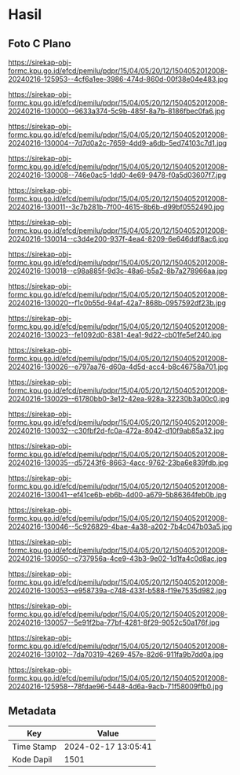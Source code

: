 # Hasil

## Foto C Plano

https://sirekap-obj-formc.kpu.go.id/efcd/pemilu/pdpr/15/04/05/20/12/1504052012008-20240216-125953--4cf6a1ee-3986-474d-860d-00f38e04e483.jpg

https://sirekap-obj-formc.kpu.go.id/efcd/pemilu/pdpr/15/04/05/20/12/1504052012008-20240216-130000--9633a374-5c9b-485f-8a7b-8186fbec0fa6.jpg

https://sirekap-obj-formc.kpu.go.id/efcd/pemilu/pdpr/15/04/05/20/12/1504052012008-20240216-130004--7d7d0a2c-7659-4dd9-a6db-5ed74103c7d1.jpg

https://sirekap-obj-formc.kpu.go.id/efcd/pemilu/pdpr/15/04/05/20/12/1504052012008-20240216-130008--746e0ac5-1dd0-4e69-9478-f0a5d03607f7.jpg

https://sirekap-obj-formc.kpu.go.id/efcd/pemilu/pdpr/15/04/05/20/12/1504052012008-20240216-130011--3c7b281b-7f00-4615-8b6b-d99bf0552490.jpg

https://sirekap-obj-formc.kpu.go.id/efcd/pemilu/pdpr/15/04/05/20/12/1504052012008-20240216-130014--c3d4e200-937f-4ea4-8209-6e646ddf8ac6.jpg

https://sirekap-obj-formc.kpu.go.id/efcd/pemilu/pdpr/15/04/05/20/12/1504052012008-20240216-130018--c98a885f-9d3c-48a6-b5a2-8b7a278966aa.jpg

https://sirekap-obj-formc.kpu.go.id/efcd/pemilu/pdpr/15/04/05/20/12/1504052012008-20240216-130020--f1c0b55d-94af-42a7-868b-0957592df23b.jpg

https://sirekap-obj-formc.kpu.go.id/efcd/pemilu/pdpr/15/04/05/20/12/1504052012008-20240216-130023--fe1092d0-8381-4ea1-9d22-cb01fe5ef240.jpg

https://sirekap-obj-formc.kpu.go.id/efcd/pemilu/pdpr/15/04/05/20/12/1504052012008-20240216-130026--e797aa76-d60a-4d5d-acc4-b8c46758a701.jpg

https://sirekap-obj-formc.kpu.go.id/efcd/pemilu/pdpr/15/04/05/20/12/1504052012008-20240216-130029--61780bb0-3e12-42ea-928a-32230b3a00c0.jpg

https://sirekap-obj-formc.kpu.go.id/efcd/pemilu/pdpr/15/04/05/20/12/1504052012008-20240216-130032--c30fbf2d-fc0a-472a-8042-d10f9ab85a32.jpg

https://sirekap-obj-formc.kpu.go.id/efcd/pemilu/pdpr/15/04/05/20/12/1504052012008-20240216-130035--d57243f6-8663-4acc-9762-23ba6e839fdb.jpg

https://sirekap-obj-formc.kpu.go.id/efcd/pemilu/pdpr/15/04/05/20/12/1504052012008-20240216-130041--ef41ce6b-eb6b-4d00-a679-5b86364feb0b.jpg

https://sirekap-obj-formc.kpu.go.id/efcd/pemilu/pdpr/15/04/05/20/12/1504052012008-20240216-130046--5c926829-4bae-4a38-a202-7b4c047b03a5.jpg

https://sirekap-obj-formc.kpu.go.id/efcd/pemilu/pdpr/15/04/05/20/12/1504052012008-20240216-130050--c737956a-4ce9-43b3-9e02-1d1fa4c0d8ac.jpg

https://sirekap-obj-formc.kpu.go.id/efcd/pemilu/pdpr/15/04/05/20/12/1504052012008-20240216-130053--e958739a-c748-433f-b588-f19e7535d982.jpg

https://sirekap-obj-formc.kpu.go.id/efcd/pemilu/pdpr/15/04/05/20/12/1504052012008-20240216-130057--5e91f2ba-77bf-4281-8f29-9052c50a176f.jpg

https://sirekap-obj-formc.kpu.go.id/efcd/pemilu/pdpr/15/04/05/20/12/1504052012008-20240216-130102--7da70319-4269-457e-82d6-911fa9b7dd0a.jpg

https://sirekap-obj-formc.kpu.go.id/efcd/pemilu/pdpr/15/04/05/20/12/1504052012008-20240216-125958--78fdae96-5448-4d6a-9acb-71f58009ffb0.jpg


## Metadata

| Key        | Value               |
| ---------- | ------------------- |
| Time Stamp | 2024-02-17 13:05:41 |
| Kode Dapil | 1501                |



